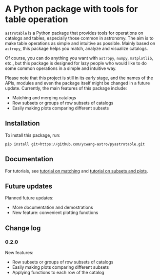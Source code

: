 # A Python package with tools for table operation

`astrotable` is a Python package that provides tools for operations on catalogs and tables, especially those common in astronomy. The aim is to make table operations as simple and intuitive as possible. Mainly based on `astropy`, this package helps you match, analyze and visualize catalogs. 

Of course, you can do anything you want with `astropy`, `numpy`, `matplotlib`, etc., but this package is designed for lazy people who would like to do some common operations in a simple and intuitive way.

Please note that this project is still in its early stage, and the names of the APIs, modules and even the package itself might be changed in a future update. Currently, the main features of this package include:
- Matching and merging catalogs
- Row subsets or groups of row subsets of catalogs
- Easily making plots comparing different subsets

## Installation

To install this package, run:
```
pip install git+https://github.com/ycwang-astro/pyastrotable.git
```

## Documentation
For tutorials, see [tutorial on matching](tutorials/tutorial1_matching.ipynb) and [tutorial on subsets and plots](tutorials/tutorial2_subset_and_plot.ipynb).

## Future updates
Planned future updates:
- More documentation and demostrations
- New feature: convenient plotting functions

## Change log
### 0.2.0
New features:
- Row subsets or groups of row subsets of catalogs
- Easily making plots comparing different subsets
- Applying functions to each row of the catalog
